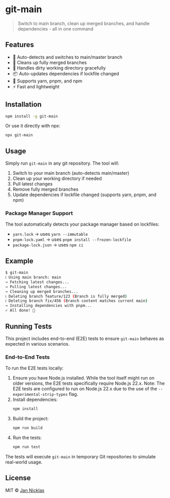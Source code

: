 # git-main

> Switch to main branch, clean up merged branches, and handle dependencies - all in one command

## Features

- 🔄 Auto-detects and switches to main/master branch
- 🧹 Cleans up fully merged branches
- 🚦 Handles dirty working directory gracefully
- 📦 Auto-updates dependencies if lockfile changed
- 🎯 Supports yarn, pnpm, and npm
- ⚡️ Fast and lightweight

## Installation

```bash
npm install -g git-main
```

Or use it directly with npx:

```bash
npx git-main
```

## Usage

Simply run `git-main` in any git repository. The tool will:

1. Switch to your main branch (auto-detects main/master)
2. Clean up your working directory if needed
3. Pull latest changes
4. Remove fully merged branches
5. Update dependencies if lockfile changed (supports yarn, pnpm, and npm)

### Package Manager Support

The tool automatically detects your package manager based on lockfiles:
- `yarn.lock` → uses `yarn --immutable`
- `pnpm-lock.yaml` → uses `pnpm install --frozen-lockfile`
- `package-lock.json` → uses `npm ci`

## Example

```bash
$ git-main
ℹ Using main branch: main
→ Fetching latest changes...
→ Pulling latest changes...
→ Cleaning up merged branches...
ℹ Deleting branch feature/123 (Branch is fully merged)
ℹ Deleting branch fix/456 (Branch content matches current main)
→ Installing dependencies with pnpm...
✓ All done! 🎉
```

## Running Tests

This project includes end-to-end (E2E) tests to ensure `git-main` behaves as expected in various scenarios.

### End-to-End Tests

To run the E2E tests locally:

1.  Ensure you have Node.js installed. While the tool itself might run on older versions, the E2E tests specifically require Node.js 22.x.
    Note: The E2E tests are configured to run on Node.js 22.x due to the use of the `--experimental-strip-types` flag.
2.  Install dependencies:
    ```bash
    npm install
    ```
3.  Build the project:
    ```bash
    npm run build
    ```
4.  Run the tests:
    ```bash
    npm run test
    ```

The tests will execute `git-main` in temporary Git repositories to simulate real-world usage.

## License

MIT © [Jan Nicklas](https://github.com/jantimon)